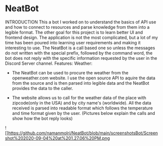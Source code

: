 # NeatBot

INTRODUCTION
This a bot I worked on to understand the basics of API use and how to connect to resources and parse knowledge from them into a legible format. The other goal for this project is to learn better UI and frontend design. The application is not the most complicated, but a lot of my time has been poured into learning user requirements and making it interesting to use.
The NeatBot is a call based one so unless the messages do not written with the special prefix, followed by the command word, the bot does not reply with the specific information requested by the user in the Discord Server channel.
Features:
Weather: 
  - The NeatBot can be used to procure the weather from the openweather.com website. I use the open source API 
  to aquire the data from the source and is then parsed into legible data and the NeatBot provides the
  data to the caller. 
  
  - The website allows us to call for the weather data of the place with zipcode(only in the USA) and by city name's (worldwide).
  All the data received is parsed into readable format which follows the temperature and time format given by the user. 
  (Pictures below explain the calls and show how the bot reply looks)
  
![]https://github.com/namanmolri/NeatBot/blob/main/screenshotsBot/Screenshot%202020-09-04%20at%201.27.06%20PM.png
